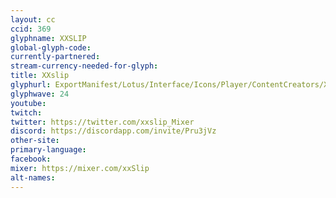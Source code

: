 ```yaml
---
layout: cc
ccid: 369
glyphname: XXSLIP
global-glyph-code:
currently-partnered:
stream-currency-needed-for-glyph:
title: XXslip
glyphurl: ExportManifest/Lotus/Interface/Icons/Player/ContentCreators/XXslip.png
glyphwave: 24
youtube:
twitch:
twitter: https://twitter.com/xxslip_Mixer
discord: https://discordapp.com/invite/Pru3jVz
other-site:
primary-language:
facebook:
mixer: https://mixer.com/xxSlip
alt-names:
---
```

